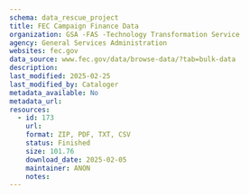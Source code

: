 ```yaml
---
schema: data_rescue_project 
title: FEC Campaign Finance Data
organization: GSA -FAS -Technology Transformation Service
agency: General Services Administration
websites: fec.gov
data_source: www.fec.gov/data/browse-data/?tab=bulk-data
description: 
last_modified: 2025-02-25
last_modified_by: Cataloger
metadata_available: No
metadata_url: 
resources:
  - id: 173
    url: 
    format: ZIP, PDF, TXT, CSV
    status: Finished
    size: 101.76
    download_date: 2025-02-05
    maintainer: ANON
    notes: 
---
```

